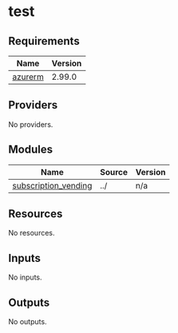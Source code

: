 # test

<!-- BEGINNING OF PRE-COMMIT-TERRAFORM DOCS HOOK -->
## Requirements

| Name | Version |
|------|---------|
| <a name="requirement_azurerm"></a> [azurerm](#requirement\_azurerm) | 2.99.0 |

## Providers

No providers.

## Modules

| Name | Source | Version |
|------|--------|---------|
| <a name="module_subscription_vending"></a> [subscription\_vending](#module\_subscription\_vending) | ../ | n/a |

## Resources

No resources.

## Inputs

No inputs.

## Outputs

No outputs.
<!-- END OF PRE-COMMIT-TERRAFORM DOCS HOOK -->

